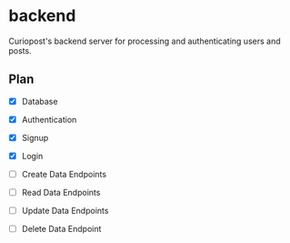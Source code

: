 # backend

Curiopost's backend server for processing and authenticating users and posts.

## Plan

- [x] Database
- [x] Authentication
- [x] Signup
- [x] Login

- [ ] Create Data Endpoints
- [ ] Read Data Endpoints
- [ ] Update Data Endpoints
- [ ] Delete Data Endpoint

